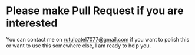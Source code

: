 # Please make Pull Request if you are interested 
You can contact me on rutulpatel7077@gmail.com if you want to polish this or want to use this somewhere else, I am ready to help you.
